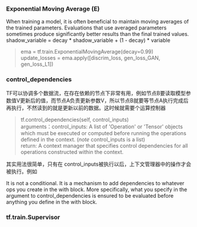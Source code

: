 
### Exponential Moving Average (E)
When training a model, it is often beneficial to maintain moving averages of the trained parameters. Evaluations that use averaged parameters sometimes produce significantly better results than the final trained values.   
shadow_variable = decay * shadow_variable + (1 - decay) * variable
> ema = tf.train.ExponentialMovingAverage(decay=0.99)  
> update_losses = ema.apply([discrim_loss, gen_loss_GAN, gen_loss_L1])  

### control_dependencies

TF可以协调多个数据流，在存在依赖的节点下非常有用，例如节点B要读取模型参数值V更新后的值，而节点A负责更新参数V，所以节点B就要等节点A执行完成后再执行，不然读到的就是更新以前的数据。这时候就需要个运算控制器 

> tf.control_dependencies(self, control_inputs)  
> arguments：control_inputs: A list of 'Operation' or 'Tensor' objects which must be executed or computed before running the operations defined in the context. (*note* control_inputs is a list)  
> return: A context manager that specifies control dependencies for all operations constructed within the context.  

其实用法很简单，只有在 control_inputs被执行以后，上下文管理器中的操作才会被执行。例如

It is not a conditional. It is a mechanism to add dependencies to whatever ops you create in the with block. More specifically, what you specify in the argument to control_dependencies is ensured to be evaluated before anything you define in the with block. 


### tf.train.Supervisor
